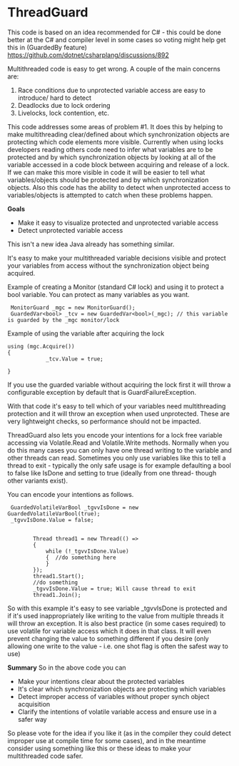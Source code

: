 
# ThreadGuard

This code is based on an idea recommended for C# - this could be done better at the C# and compiler level in some cases so voting might help get this in (GuardedBy feature)  https://github.com/dotnet/csharplang/discussions/892

Multithreaded code is easy to get wrong. A couple of the main concerns are:

 1. Race conditions due to unprotected variable access are easy to introduce/ hard to detect
 2.  Deadlocks due to lock ordering
 3.  Livelocks, lock contention, etc.


This code addresses some areas of problem #1. It does this by helping to make multithreading clear/defined about which synchronization objects are protecting which code elements more visible. Currently when using locks developers reading others code need to infer what variables are to be protected and by which synchronization objects by looking at all of the variable accessed in a code block between acquiring and release of a lock. If we can make this more visible in code it will be easier to tell what variables/objects should be protected and by which synchronization objects. Also this code has the ability to detect when unprotected access to variables/objects is attempted to catch when these problems happen.


**Goals**

 - Make it easy to visualize protected and unprotected variable access
 - Detect unprotected variable access

This isn't a new idea Java already has something similar.

It's easy to make your multithreaded variable decisions visible and protect your variables from access without the synchronization object being acquired.

Example of creating a Monitor (standard C# lock) and using it to protect a bool variable. You can protect as many variables as you want.

     MonitorGuard _mgc = new MonitorGuard();
     GuardedVar<bool> _tcv = new GuardedVar<bool>(_mgc); // this variable is guarded by the _mgc monitor/lock


Example of using the variable after acquiring the lock

    using (mgc.Acquire())
    {
                _tcv.Value = true;
                
    }

If you use the guarded variable without acquiring the lock first it will throw a configurable exception by default that is GuardFailureException.

With that code it's easy to tell which of your variables need multithreading protection and it will throw an exception when used unprotected.
These are very lightweight checks, so performance should not be impacted.

ThreadGuard also lets you encode your intentions for a lock free variable accessing via Volatile.Read and Volatile.Write methods.  Normally when you do this many cases you can only have one thread writing to the variable and other threads can read.  Sometimes you only use variables like this to tell a thread to exit - typically the only safe usage is for example defaulting a bool to false like IsDone and setting to true (ideally from one thread- though other variants exist).

You can encode your intentions as follows.

     GuardedVolatileVarBool _tgvvIsDone = new GuardedVolatileVarBool(true);
     _tgvvIsDone.Value = false;


            Thread thread1 = new Thread(() =>
            {
                while (!_tgvvIsDone.Value)
                {  //do something here
                }
            });
            thread1.Start();
            //do something
            _tgvvIsDone.Value = true; Will cause thread to exit
            thread1.Join();



So with this example it's easy to see variable _tgvvIsDone is protected and if it's used inappropriately like writing to the value from multiple threads it will throw an exception.  It is also best practice (in some cases required) to use volatile for variable access which it does in that class.  It will even prevent changing the value to something different if you desire (only allowing one write to the value - i.e. one shot flag is often the safest way to use)

**Summary**
So in the above code you can
- Make your intentions clear about the protected variables
- It's clear which synchronization objects are protecting which variables
- Detect improper access of variables without proper synch object acquisition
- Clarify the intentions of volatile variable access and ensure use in a safer way


So please vote for the idea if you like it (as in the compiler they could detect improper use at compile time for some cases), and in the meantime consider using something like this or these ideas to make your multithreaded code safer.
